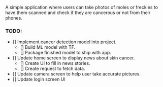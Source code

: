 A simple application where users can take photos of moles or freckles to have them scanned and check if they are cancerous or not from their phones. 

### TODO: ### 
- [] Implement cancer detection model into project.
    - [] Build ML model with TF.
    - [] Package finished model to ship with app.
- [] Update home screen to display news about skin cancer.
    - [] Create UI to fill in news stories.
    - [] Create request to fetch data.
- [] Update camera screen to help user take accurate pictures.
- [] Update login screen UI